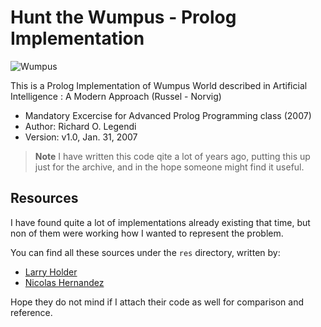 Hunt the Wumpus - Prolog Implementation
=======================================

![Wumpus](https://github.com/rlegendi/wumpus-prolog/raw/master/wumpus.jpg "Wumpus")

This is a Prolog Implementation of Wumpus World described in
Artificial Intelligence : A Modern Approach (Russel - Norvig)

* Mandatory Excercise for Advanced Prolog Programming class (2007)
* Author: Richard O. Legendi
* Version: v1.0, Jan. 31, 2007

> **Note** I have written this code qite a lot of years ago, putting this up just for the archive, and in the hope someone might find it useful.

Resources
---------
I have found quite a lot of implementations already existing that time, but non of them were working how I wanted to represent the problem.

You can find all these sources under the `res` directory, written by:

* [Larry Holder](mailto:holder@cse.uta.edu)
* [Nicolas Hernandez](http://archives.limsi.fr/Individu/hernandz/)

Hope they do not mind if I attach their code as well for comparison and reference.

